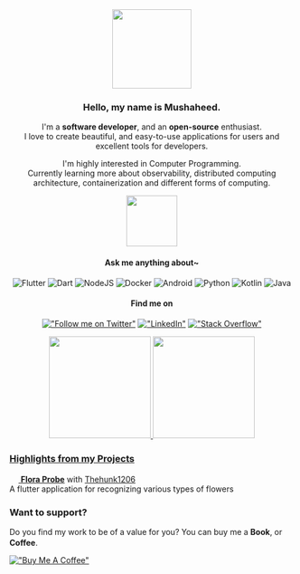 <div align="center">
  <img src="https://c.tenor.com/da79iNpu6pkAAAAi/peach-cat-animated.gif" width="140" /> 

  ### Hello, my name is Mushaheed.
  I'm a **software developer**, and an **open-source** enthusiast.
  <br />I love to create beautiful, and easy-to-use applications for users and excellent tools for developers.
  
  I'm highly interested in Computer Programming. <br/> Currently learning more about observability, distributed computing architecture, containerization and different forms of computing.

  <img src="https://c.tenor.com/Ax9SSqy-tXoAAAAi/angel-wings.gif" width="90" />
  
  #### Ask me anything about~
  ![Flutter](https://img.shields.io/badge/Flutter-%2302569B.svg?style=for-the-badge&logo=Flutter&logoColor=white)
  ![Dart](https://img.shields.io/badge/dart-%230175C2.svg?style=for-the-badge&logo=dart&logoColor=white)
  ![NodeJS](https://img.shields.io/badge/node.js-6DA55F?style=for-the-badge&logo=node.js&logoColor=white)
  ![Docker](https://img.shields.io/badge/docker-%230db7ed.svg?style=for-the-badge&logo=docker&logoColor=white)
  ![Android](https://img.shields.io/badge/Android-3DDC84?style=for-the-badge&logo=android&logoColor=white)
  ![Python](https://img.shields.io/badge/python-3670A0?style=for-the-badge&logo=python&logoColor=ffdd54)
  ![Kotlin](https://img.shields.io/badge/kotlin-%230095D5.svg?style=for-the-badge&logo=kotlin&logoColor=white)
  ![Java](https://img.shields.io/badge/java-%23ED8B00.svg?style=for-the-badge&logo=java&logoColor=white)
  
  #### Find me on
  [!["Follow me on Twitter"](https://img.shields.io/twitter/follow/_predatorx7?label=Follow%20me)](https://twitter.com/_predatorx7)
  [!["LinkedIn"](https://img.shields.io/badge/LinkedIn-blue?style=flat&logo=linkedin&labelColor=blue)](https://www.linkedin.com/in/syedmushaheed/)
  [!["Stack Overflow"](https://img.shields.io/badge/-Stackoverflow-FE7A16?style=flat&logo=stack-overflow&logoColor=white)](https://stackoverflow.com/users/10854681/syed-mushaheed)
  

<div />
<div>
  <a href="https://github.com/jonataslaw">
  <img height="180em" src="https://github-readme-stats.vercel.app/api?username=predatorx7&count_private=true&theme=cobalt&show_icons=true"/>
  <img height="180em" src="https://github-readme-stats.vercel.app/api/top-langs/?username=predatorx7&layout=compact&langs_count=7&theme=cobalt"/>
</div>
<div align="start">

  ### Highlights from my Projects
  
  <img src="https://c.tenor.com/pXEDrZV2s4QAAAAi/star-spinning.gif" height="16" /> [**Flora Probe**](https://github.com/predatorx7/flora-probe) with [Thehunk1206](https://github.com/Thehunk1206) <br />A flutter application for recognizing various types of flowers

### Want to support?
 
Do you find my work to be of a value for you?
You can buy me a **Book**, or **Coffee**. <img src="https://user-images.githubusercontent.com/41123719/164337945-b6ff1464-a6e2-4751-8df8-4169cdb039bd.gif" height="16" />

[!["Buy Me A Coffee"](https://www.buymeacoffee.com/assets/img/custom_images/orange_img.png)](https://www.buymeacoffee.com/mushaheed)
  
<div />
